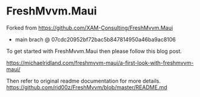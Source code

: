 # FreshMvvm.Maui

Forked from https://github.com/XAM-Consulting/FreshMvvm.Maui
- main brach @ 07cdc20952bf72bac5b847814950a46ba9ac8106

To get started with FreshMvvm.Maui then please follow this blog post.

https://michaelridland.com/freshmvvm-maui/a-first-look-with-freshmvvm-maui/

Then refer to original readme documentation for more details.
https://github.com/rid00z/FreshMvvm/blob/master/README.md
